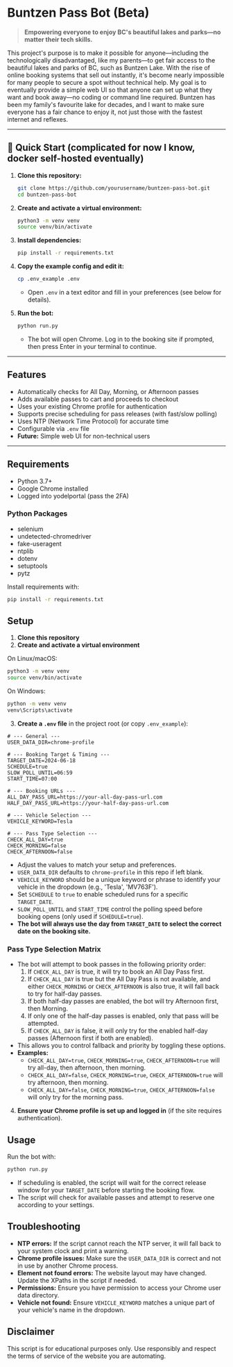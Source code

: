 # Buntzen Pass Bot (Beta)

> **Empowering everyone to enjoy BC's beautiful lakes and parks—no matter their tech skills.**

This project's purpose is to make it possible for anyone—including the technologically disadvantaged, like my parents—to get fair access to the beautiful lakes and parks of BC, such as Buntzen Lake. With the rise of online booking systems that sell out instantly, it's become nearly impossible for many people to secure a spot without technical help. My goal is to eventually provide a simple web UI so that anyone can set up what they want and book away—no coding or command line required. Buntzen has been my family's favourite lake for decades, and I want to make sure everyone has a fair chance to enjoy it, not just those with the fastest internet and reflexes.

---

## 🚀 Quick Start (complicated for now I know, docker self-hosted eventually)

1. **Clone this repository:**
   ```bash
   git clone https://github.com/yourusername/buntzen-pass-bot.git
   cd buntzen-pass-bot
   ```

2. **Create and activate a virtual environment:**
   ```bash
   python3 -m venv venv
   source venv/bin/activate
   ```

3. **Install dependencies:**
   ```bash
   pip install -r requirements.txt
   ```

4. **Copy the example config and edit it:**
   ```bash
   cp .env_example .env
   ```
   - Open `.env` in a text editor and fill in your preferences (see below for details).

5. **Run the bot:**
   ```bash
   python run.py
   ```

   - The bot will open Chrome. Log in to the booking site if prompted, then press Enter in your terminal to continue.

---

## Features
- Automatically checks for All Day, Morning, or Afternoon passes
- Adds available passes to cart and proceeds to checkout
- Uses your existing Chrome profile for authentication
- Supports precise scheduling for pass releases (with fast/slow polling)
- Uses NTP (Network Time Protocol) for accurate time
- Configurable via `.env` file
- **Future:** Simple web UI for non-technical users

---

## Requirements
- Python 3.7+
- Google Chrome installed
- Logged into yodelportal (pass the 2FA)

### Python Packages
- selenium
- undetected-chromedriver
- fake-useragent
- ntplib
- dotenv
- setuptools
- pytz

Install requirements with:
```bash
pip install -r requirements.txt
```

## Setup
1. **Clone this repository**
2. **Create and activate a virtual environment**

On Linux/macOS:
```bash
python3 -m venv venv
source venv/bin/activate
```

On Windows:
```cmd
python -m venv venv
venv\Scripts\activate
```

3. **Create a `.env` file** in the project root (or copy `.env_example`):

```
# --- General ---
USER_DATA_DIR=chrome-profile

# --- Booking Target & Timing ---
TARGET_DATE=2024-06-18
SCHEDULE=true
SLOW_POLL_UNTIL=06:59
START_TIME=07:00

# --- Booking URLs ---
ALL_DAY_PASS_URL=https://your-all-day-pass-url.com
HALF_DAY_PASS_URL=https://your-half-day-pass-url.com

# --- Vehicle Selection ---
VEHICLE_KEYWORD=Tesla

# --- Pass Type Selection ---
CHECK_ALL_DAY=true
CHECK_MORNING=false
CHECK_AFTERNOON=false
```
- Adjust the values to match your setup and preferences.
- `USER_DATA_DIR` defaults to `chrome-profile` in this repo if left blank.
- `VEHICLE_KEYWORD` should be a unique keyword or phrase to identify your vehicle in the dropdown (e.g., 'Tesla', 'MV763F').
- Set `SCHEDULE` to `true` to enable scheduled runs for a specific `TARGET_DATE`.
- `SLOW_POLL_UNTIL` and `START_TIME` control the polling speed before booking opens (only used if `SCHEDULE=true`).
- **The bot will always use the day from `TARGET_DATE` to select the correct date on the booking site.**

### Pass Type Selection Matrix
- The bot will attempt to book passes in the following priority order:
    1. If `CHECK_ALL_DAY` is true, it will try to book an All Day Pass first.
    2. If `CHECK_ALL_DAY` is true but the All Day Pass is not available, and either `CHECK_MORNING` or `CHECK_AFTERNOON` is also true, it will fall back to try for half-day passes.
    3. If both half-day passes are enabled, the bot will try Afternoon first, then Morning.
    4. If only one of the half-day passes is enabled, only that pass will be attempted.
    5. If `CHECK_ALL_DAY` is false, it will only try for the enabled half-day passes (Afternoon first if both are enabled).
- This allows you to control fallback and priority by toggling these options.
- **Examples:**
    - `CHECK_ALL_DAY=true`, `CHECK_MORNING=true`, `CHECK_AFTERNOON=true` will try all-day, then afternoon, then morning.
    - `CHECK_ALL_DAY=false`, `CHECK_MORNING=true`, `CHECK_AFTERNOON=true` will try afternoon, then morning.
    - `CHECK_ALL_DAY=false`, `CHECK_MORNING=true`, `CHECK_AFTERNOON=false` will only try for the morning pass.

4. **Ensure your Chrome profile is set up and logged in** (if the site requires authentication).

## Usage
Run the bot with:
```bash
python run.py
```

- If scheduling is enabled, the script will wait for the correct release window for your `TARGET_DATE` before starting the booking flow.
- The script will check for available passes and attempt to reserve one according to your settings.

## Troubleshooting
- **NTP errors:** If the script cannot reach the NTP server, it will fall back to your system clock and print a warning.
- **Chrome profile issues:** Make sure the `USER_DATA_DIR` is correct and not in use by another Chrome process.
- **Element not found errors:** The website layout may have changed. Update the XPaths in the script if needed.
- **Permissions:** Ensure you have permission to access your Chrome user data directory.
- **Vehicle not found:** Ensure `VEHICLE_KEYWORD` matches a unique part of your vehicle's name in the dropdown.

## Disclaimer
This script is for educational purposes only. Use responsibly and respect the terms of service of the website you are automating.
